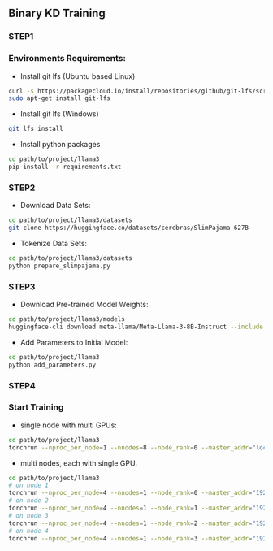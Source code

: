 ## Binary KD Training

### STEP1

### Environments Requirements:
* Install git lfs (Ubuntu based Linux)
```bash
curl -s https://packagecloud.io/install/repositories/github/git-lfs/script.deb.sh | sudo bash
sudo apt-get install git-lfs
```
* Install git lfs (Windows)
```bash
git lfs install
```
* Install python packages
```bash
cd path/to/project/llama3
pip install -r requirements.txt
```

### STEP2

* Download Data Sets:
```bash
cd path/to/project/llama3/datasets
git clone https://huggingface.co/datasets/cerebras/SlimPajama-627B
```
* Tokenize Data Sets:
```bash
cd path/to/project/llama3/datasets
python prepare_slimpajama.py
```

### STEP3

* Download Pre-trained Model Weights:
```bash
cd path/to/project/llama3/models
huggingface-cli download meta-llama/Meta-Llama-3-8B-Instruct --include "original/*" --local-dir meta-llama/Meta-Llama-3-8B-Instruct
```
* Add Parameters to Initial Model:
```bash
cd path/to/project/llama3
python add_parameters.py
```

### STEP4
### Start Training

* single node with multi GPUs:
```bash
cd path/to/project/llama3
torchrun --nproc_per_node=1 --nnodes=8 --node_rank=0 --master_addr="localhost" --master_port=12345 train.py
```

* multi nodes, each with single GPU:
```bash
cd path/to/project/llama3
# on node 1
torchrun --nproc_per_node=4 --nnodes=1 --node_rank=0 --master_addr="192.168.0.1" --master_port=12345 train.py
# on node 2
torchrun --nproc_per_node=4 --nnodes=1 --node_rank=1 --master_addr="192.168.0.1" --master_port=12345 train.py
# on node 3
torchrun --nproc_per_node=4 --nnodes=1 --node_rank=2 --master_addr="192.168.0.1" --master_port=12345 train.py
# on node 4
torchrun --nproc_per_node=4 --nnodes=1 --node_rank=3 --master_addr="192.168.0.1" --master_port=12345 train.py
```
